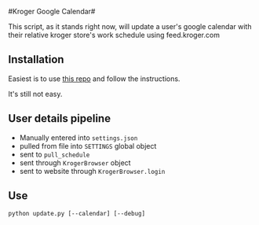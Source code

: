 #Kroger Google Calendar#

This script, as it stands right now, will update a user's google calendar with
their relative kroger store's work schedule using feed.kroger.com

## Installation

Easiest is to use [this repo](https://github.com/insanemode/kgc) and follow the instructions.

It's still not easy.

## User details pipeline

* Manually entered into `settings.json`
* pulled from file into `SETTINGS` global object
* sent to `pull_schedule`
* sent through `KrogerBrowser` object
* sent to website through `KrogerBrowser.login`

## Use ##
    python update.py [--calendar] [--debug]
